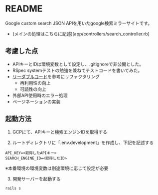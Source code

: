 # README

Google custom search JSON APIを用いたgoogle検索ミラーサイトです。
  * (メインの処理はこちらに記述)[app/controllers/search_controller.rb]

## 考慮した点
  * APIキーとIDは環境変数として設定し、.gitignoreで非公開とした。
  * RSpec systemテストの勉強を兼ねてテストコードを書いてみた。
  * [リーダブルコード](https://www.amazon.co.jp/-/en/Dustin-Boswell/dp/4873115655/ref=sr_1_1?adgrpid=104990511112&gclid=CjwKCAiAxJSPBhAoEiwAeO_fP4T0k-boc1q_mipiXNcI3LBqzzhQa2dFwUOtS_-OnAY4IbB9BKWhThoC9w0QAvD_BwE&hvadid=553910598712&hvdev=c&hvlocphy=1009337&hvnetw=g&hvqmt=e&hvrand=2104776009788796319&hvtargid=kwd-334758528225&hydadcr=27298_14478913&jp-ad-ap=0&keywords=%E3%83%AA%E3%83%BC%E3%83%80%E3%83%96%E3%83%AB%E3%82%B3%E3%83%BC%E3%83%89&qid=1642432123&sr=8-1)を参考にリファクタリング
    * 再利用性の向上
    * 可読性の向上
  * 外部API使用時のエラー処理
  * ページネーションの実装



## 起動方法
1. GCPにて、APIキーと検索エンジンIDを取得する

2. ルートディレクトリに「.env.development」を作成し、下記を記述する
```.env.development
API_KEY=<取得したAPIキー>
SEARCH_ENGINE_ID=<取得したID>
```
  ※本番環境の環境変数は別途環境に応じて設定が必要

3. 開発サーバーを起動する
```
rails s
```
